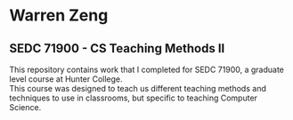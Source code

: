 
# Warren Zeng
## SEDC 71900 - CS Teaching Methods II

This repository contains work that I completed for SEDC 71900, a graduate level course at Hunter College.   
This course was designed to teach us different teaching methods and techniques to use in classrooms, but specific to teaching Computer Science.


